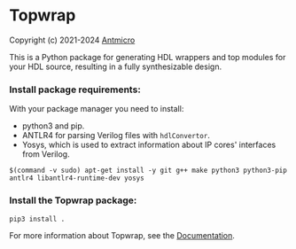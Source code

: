 # Topwrap

Copyright (c) 2021-2024 [Antmicro](https://antmicro.com)

This is a Python package for generating HDL wrappers and top modules for your HDL source, resulting in a fully synthesizable design.

### Install package requirements:

With your package manager you need to install:
* python3 and pip.
* ANTLR4 for parsing Verilog files with `hdlConvertor`.
* Yosys, which is used to extract information about IP cores' interfaces from Verilog.

```
$(command -v sudo) apt-get install -y git g++ make python3 python3-pip antlr4 libantlr4-runtime-dev yosys
```

### Install the Topwrap package:

```
pip3 install .
```

For more information about Topwrap, see the [Documentation](https://antmicro.github.io/topwrap/).
